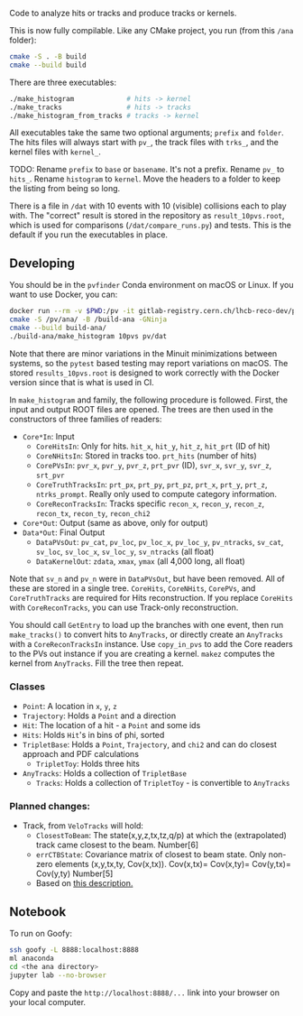 Code to analyze hits or tracks and produce tracks or kernels.

This is now fully compilable. Like any CMake project, you run (from this `/ana` folder):

```bash
cmake -S . -B build
cmake --build build
```

There are three executables:

```bash
./make_histogram             # hits -> kernel
./make_tracks                # hits -> tracks
./make_histogram_from_tracks # tracks -> kernel
```

All executables take the same two optional arguments; `prefix` and `folder`.
The hits files will always start with `pv_`, the track files with `trks_`,
and the kernel files with `kernel_`.

TODO: Rename `prefix` to `base` or `basename`. It's not a prefix. Rename `pv_` to `hits_`. Rename `histogram` to `kernel`.
Move the headers to a folder to keep the listing from being so long.

There is a file in `/dat` with 10 events with 10 (visible) collisions each to
play with. The "correct" result is stored in the repository as `result_10pvs.root`,
which is used for comparisons (`/dat/compare_runs.py`) and tests.
This is the default if you run the executables in place.


## Developing

You should be in the `pvfinder` Conda environment on macOS or Linux. If you want to use Docker, you can:

```bash
docker run --rm -v $PWD:/pv -it gitlab-registry.cern.ch/lhcb-reco-dev/pv-finder:latest
cmake -S /pv/ana/ -B /build-ana -GNinja
cmake --build build-ana/
./build-ana/make_histogram 10pvs pv/dat
```

Note that there are minor variations in the Minuit minimizations
between systems, so the `pytest` based testing may report variations on macOS.
The stored `results_10pvs.root` is designed to work correctly with
the Docker version since that is what is used in CI.

In `make_histogram` and family, the following procedure is followed. First, the input
and output ROOT files are opened. The trees are then used in the constructors of three families of readers:

* `Core*In`: Input
    * `CoreHitsIn`: Only for hits. `hit_x`, `hit_y`, `hit_z`, `hit_prt` (ID of hit)
    * `CoreNHitsIn`: Stored in tracks too. `prt_hits` (number of hits)
    * `CorePVsIn`: `pvr_x`, `pvr_y`, `pvr_z`, `prt_pvr` (ID), `svr_x`, `svr_y`, `svr_z`, `srt_pvr`
    * `CoreTruthTracksIn`: `prt_px`, `prt_py`, `prt_pz`, `prt_x`, `prt_y`, `prt_z`, `ntrks_prompt`. Really only used to compute category information.
    * `CoreReconTracksIn`: Tracks specific `recon_x`, `recon_y`, `recon_z`, `recon_tx`, `recon_ty`, `recon_chi2`
* `Core*Out`: Output (same as above, only for output)
* `Data*Out`: Final Output
    * `DataPVsOut`: `pv_cat`, `pv_loc`, `pv_loc_x`, `pv_loc_y`, `pv_ntracks`, `sv_cat`, `sv_loc`, `sv_loc_x`, `sv_loc_y`, `sv_ntracks`  (all float)
    * `DataKernelOut`: `zdata`, `xmax`, `ymax` (all 4,000 long, all float)

Note that `sv_n` and `pv_n` were in `DataPVsOut`, but have been removed.
All of these are stored in a single tree. `CoreHits`, `CoreNHits`, `CorePVs`, and `CoreTruthTracks` are
required for Hits reconstruction. If you replace `CoreHits` with `CoreReconTracks`, you can use Track-only reconstruction.

You should call `GetEntry` to load up the branches with one event, then run `make_tracks()`
to convert hits to `AnyTracks`, or directly create an `AnyTracks` with a `CoreReconTracksIn`
instance. Use `copy_in_pvs` to add the Core readers to the PVs out instance if you are creating
a kernel. `makez` computes the kernel from `AnyTracks`. Fill the tree then repeat.


### Classes

* `Point`: A location in `x`, `y`, `z`
* `Trajectory`: Holds a `Point` and a direction
* `Hit`: The location of a hit - a `Point` and some ids
* `Hits`: Holds `Hit`'s in bins of phi, sorted
* `TripletBase`: Holds a `Point`, `Trajectory`, and `chi2` and can do closest approach and PDF calculations
    * `TripletToy`: Holds three hits
* `AnyTracks`: Holds a collection of `TripletBase`
    * `Tracks`: Holds a collection of `TripletToy` - is convertible to `AnyTracks`



### Planned changes:

* Track, from `VeloTracks` will hold:
    - `ClosestToBeam`: The state(x,y,z,tx,tz,q/p) at which the (extrapolated) track came closest to the beam. Number\[6\]
    - `errCTBState`: Covariance matrix of closest to beam state. Only non-zero elements (x,y,tx,ty, Cov(x,tx)). Cov(x,tx)= Cov(x,ty)= Cov(y,tx)= Cov(y,ty) Number\[5\]
    - Based on [this description.](https://gitlab.cern.ch/BCForward/RAPID-data/blob/master/Event_format.md)


## Notebook

To run on Goofy:

```bash
ssh goofy -L 8888:localhost:8888
ml anaconda
cd <the ana directory>
jupyter lab --no-browser
```

Copy and paste the `http://localhost:8888/...` link into your browser on your local computer.

